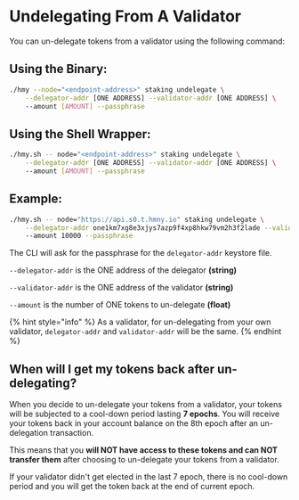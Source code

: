 # Undelegating From A Validator

You can un-delegate tokens from a validator using the following command:

## Using the Binary:

```bash
./hmy --node="<endpoint-address>" staking undelegate \
    --delegator-addr [ONE ADDRESS] --validator-addr [ONE ADDRESS] \ 
    --amount [AMOUNT] --passphrase
```

## Using the Shell Wrapper:

```bash
./hmy.sh -- node="<endpoint-address>" staking undelegate \
    --delegator-addr [ONE ADDRESS] --validator-addr [ONE ADDRESS] \ 
    --amount [AMOUNT] --passphrase
```

## Example:

```bash
./hmy.sh -- node="https://api.s0.t.hmny.io" staking undelegate \
    --delegator-addr one1km7xg8e3xjys7azp9f4xp8hkw79vm2h3f2lade --validator-addr one1km7xg8e3xjys7azp9f4xp8hkw79vm2h3f2lade \ 
    --amount 10000 --passphrase
```

The CLI will ask for the passphrase for the `delegator-addr` keystore file.

`--delegator-addr` is the ONE address of the delegator **\(string\)**

`--validator-addr` is the ONE address of the validator **\(string\)**

`--amount` is the number of ONE tokens to un-delegate **\(float\)**

{% hint style="info" %}
As a validator, for un-delegating from your own validator, `delegator-addr` and `validator-addr` will be the same.
{% endhint %}

## When will I get my tokens back after un-delegating?

When you decide to un-delegate your tokens from a validator, your tokens will be subjected to a cool-down period lasting **7 epochs**. You will receive your tokens back in your account balance on the 8th epoch after an un-delegation transaction. 

This means that you **will NOT have access to these tokens and can NOT transfer them** after choosing to un-delegate your tokens from a validator.

If your validator didn't get elected in the last 7 epoch, there is no cool-down period and you will get the token back at the end of current epoch.

